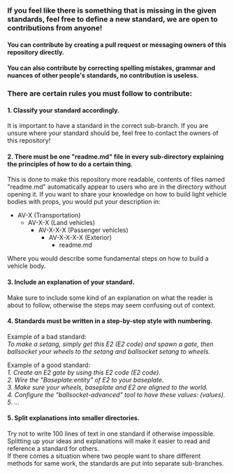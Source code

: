 ### If you feel like there is something that is missing in the given standards, feel free to define a new standard, we are open to contributions from anyone!
#### You can contribute by creating a pull request or messaging owners of this repository directly.
#### You can also contribute by correcting spelling mistakes, grammar and nuances of other people's standards, no contribution is useless.

### There are certain rules you must follow to contribute:

#### 1. Classify your standard accordingly.
It is important to have a standard in the correct sub-branch. If you are unsure where your standard should be, feel free to contact the owners of this repository!

#### 2. There must be one "readme.md" file in every sub-directory explaining the principles of how to do a certain thing.
This is done to make this repository more readable, contents of files named "readme.md" automatically appear to users who are in the directory without opening it.
If you want to share your knowledge on how to build light vehicle bodies with props, you would put your description in:
 * AV-X (Transportation)
   * AV-X-X (Land vehicles)
     * AV-X-X-X (Passenger vehicles)
       * AV-X-X-X-X (Exterior)
         * readme.md

Where you would describe some fundamental steps on how to build a vehicle body.

#### 3. Include an explanation of your standard.
Make sure to include some kind of an explanation on what the reader is about to follow, otherwise the steps may seem confusing out of context.

#### 4. Standards must be written in a step-by-step style with numbering.
Example of a bad standard:<br>
*To make a setang, simply get this E2 (E2 code) and spawn a gate, then ballsocket your wheels to the setang and ballsocket setang to wheels.*

Example of a good standard:<br>
*1. Create an E2 gate by using this E2 code (E2 code).*<br>
*2. Wire the "Baseplate:entity" of E2 to your baseplate.*<br>
*3. Make sure your wheels, baseplate and E2 are aligned to the world.*<br>
*4. Configure the "ballsocket-advanced" tool to have these values: (values).*<br>
*5. ...*<br>

#### 5. Split explanations into smaller directories.
Try not to write 100 lines of text in one standard if otherwise impossible. Splitting up your ideas and explanations will make it easier to read and reference a standard for others.<br>
If there comes a situation where two people want to share different methods for same work, the standards are put into separate sub-branches.
